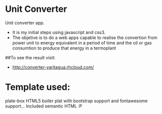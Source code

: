 # Unit Converter
Unit converter app. 
+ It is my initial steps using javascript and css3.
+ The objetive is to do a web apps capable to realise the convertion from power unit to energy equivalent in a period of time and the oil or gas consumtion to produce that energy in a termoplant

##To see the result visit:
+ http://converter-yaritagua.rhcloud.com/

Template used:
==
plate-box
HTML5 boiler plat with bootstrap support and fontawesome support... Included semantic HTML :P

